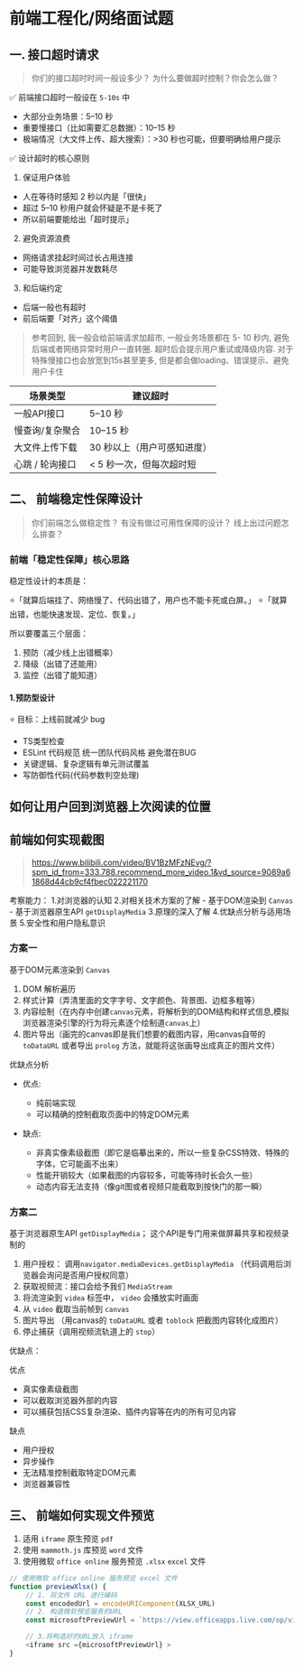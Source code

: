 # 前端工程化/网络面试题

## 一. 接口超时请求

> 你们的接口超时时间一般设多少？
> 为什么要做超时控制？你会怎么做？

✅ 前端接口超时一般设在 `5-10s` 中

- 大部分业务场景：5–10 秒
- 重要慢接口（比如需要汇总数据）：10–15 秒
- 极端情况（大文件上传、超大搜索）：>30 秒也可能，但要明确给用户提示

✅ 设计超时的核心原则

1. 保证用户体验

- 人在等待时感知 2 秒以内是「很快」
- 超过 5–10 秒用户就会怀疑是不是卡死了
- 所以前端要能给出「超时提示」

2. 避免资源浪费

- 网络请求挂起时间过长占用连接
- 可能导致浏览器并发数耗尽

3. 和后端约定

- 后端一般也有超时
- 前后端要「对齐」这个阈值

> 参考回到, 我一般会给前端请求加超市, 一般业务场景都在 5- 10 秒内, 避免后端或者网络异常时用户一直转圈. 超时后会提示用户重试或降级内容. 对于特殊慢接口也会放宽到15s甚至更多, 但是都会做loading、错误提示、避免用户卡住


| 场景类型      | 建议超时            |
| --------- | --------------- |
| 一般API接口   | 5–10 秒          |
| 慢查询/复杂聚合  | 10–15 秒         |
| 大文件上传下载   | 30 秒以上（用户可感知进度） |
| 心跳 / 轮询接口 | < 5 秒一次，但每次超时短  |



## 二、 前端稳定性保障设计

> 你们前端怎么做稳定性？
> 有没有做过可用性保障的设计？
> 线上出过问题怎么排查？


### 前端「稳定性保障」核心思路

稳定性设计的本质是：

⭐「就算后端挂了、网络慢了、代码出错了，用户也不能卡死或白屏。」
⭐「就算出错，也能快速发现、定位、恢复。」

所以要覆盖三个层面：

1. 预防（减少线上出错概率）
2. 降级（出错了还能用）
3. 监控（出错了能知道）


#### 1.预防型设计

⭐ 目标：上线前就减少 bug

- TS类型检查
- ESLint 代码规范 统一团队代码风格 避免潜在BUG
- 关键逻辑、复杂逻辑有单元测试覆盖
- 写防御性代码(代码参数判空处理)

## 如何让用户回到浏览器上次阅读的位置


## 前端如何实现截图

> https://www.bilibili.com/video/BV1BzMFzNEvg/?spm_id_from=333.788.recommend_more_video.1&vd_source=9089a61868d44cb9cf4fbec022221170

考察能力：
1.对浏览器的认知
2.对相关技术方案的了解
    - 基于DOM渲染到 `Canvas`
    - 基于浏览器原生API `getDisplayMedia`
3.原理的深入了解
4.优缺点分析与适用场景
5.安全性和用户隐私意识


### 方案一

基于DOM元素渲染到 `Canvas`

1. DOM 解析遍历
2. 样式计算（弄清里面的文字字号、文字颜色、背景图、边框多粗等）
3. 内容绘制（在内存中创建`canvas`元素，将解析到的DOM结构和样式信息,模拟浏览器渲染引擎的行为将元素逐个绘制道`canvas`上）
5. 图片导出（画完的canvas即是我们想要的截图内容，用canvas自带的 `toDataURL` 或者导出 `prolog` 方法，就能将这张画导出成真正的图片文件）

优缺点分析

- 优点:
    - 纯前端实现
    - 可以精确的控制截取页面中的特定DOM元素

- 缺点:
    - 非真实像素级截图（即它是临摹出来的，所以一些复杂CSS特效、特殊的字体，它可能画不出来）
    - 性能开销较大（如果截图的内容较多，可能等待时长会久一些）
    - 动态内容无法支持（像git图或者视频只能截取到按快门的那一瞬）


### 方案二

基于浏览器原生API `getDisplayMedia`； 这个API是专门用来做屏幕共享和视频录制的

1. 用户授权： 调用`navigator.mediaDevices.getDisplayMedia` （代码调用后浏览器会询问是否用户授权同意）
2. 获取视频流：接口会给予我们 `MediaStream` 
3. 将流渲染到 `videa` 标签中， `video` 会播放实时画面
4. 从 `video` 截取当前帧到 `canvas`
5. 图片导出 （用canvas的 `toDataURL` 或者 `toblock` 把截图内容转化成图片）
6. 停止捕获（调用视频流轨道上的 `stop`）

优缺点：

优点
- 真实像素级截图
- 可以截取浏览器外部的内容
- 可以捕获包括CSS复杂渲染、插件内容等在内的所有可见内容

缺点
- 用户授权
- 异步操作
- 无法精准控制截取特定DOM元素
- 浏览器兼容性

## 三、 前端如何实现文件预览

1. 适用 `iframe` 原生预览 `pdf`
2. 使用 `mammoth.js` 库预览 `word` 文件
3. 使用微软 `office online` 服务预览 `.xlsx` `excel` 文件


```ts
// 使用微软 office online 服务预览 excel 文件
function previewXlsx() {
    // 1. 将文件 URL 进行编码
    const encodedUrl = encodeURIComponent(XLSX_URL)
    // 2. 构造微软预览服务的URL
    const microsoftPreviewUrl = `https://view.officeapps.live.com/op/view.aspx?src=${encodedUrl}`

    // 3.将构造好的URL放入 iframe
    <iframe src ={microsoftPreviewUrl} >
}
```
